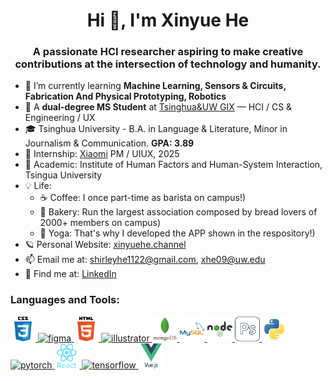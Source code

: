 <h1 align="center">Hi 👋, I'm Xinyue He</h1>
<h3 align="center">A passionate HCI researcher aspiring to make creative contributions at the intersection of technology and humanity.</h3>

- 🌱 I’m currently learning **Machine Learning, Sensors & Circuits, Fabrication And Physical Prototyping, Robotics**
- 🪪 A **dual-degree MS Student** at [Tsinghua&UW GIX](https://gix.tsinghua.edu.cn/en/) — HCI / CS & Engineering / UX  
- 🎓 Tsinghua University - B.A. in Language & Literature, Minor in Journalism & Communication. **GPA: 3.89**
- 🧸 Internship: [Xiaomi](https://www.mi.com/global/) PM / UIUX, 2025 
- 🧩 Academic: Institute of Human Factors and Human-System Interaction, Tsingua University
- 💡 Life:
  - ☕️ Coffee: I once part-time as barista on campus!)
  - 🍞 Bakery: Run the largest association composed by bread lovers of 2000+ members on campus)
  - 🧘 Yoga: That's why I developed the APP shown in the respository!)
- 🪐 Personal Website: [xinyuehe.channel](https://xinyuehe.channel/)
- 📫 Email me at: [shirleyhe1122@gmail.com](mailto:shirleyhe1122@gmail.com), [xhe09@uw.edu](mailto:xhe09@uw.edu)
- 🐾 Find me at: [LinkedIn](https://www.linkedin.com/in/xinyuehe1122)


<p align="left">
</p>

<h3 align="left">Languages and Tools:</h3>
<p align="left"> <a href="https://www.w3schools.com/css/" target="_blank" rel="noreferrer"> <img src="https://raw.githubusercontent.com/devicons/devicon/master/icons/css3/css3-original-wordmark.svg" alt="css3" width="40" height="40"/> </a> <a href="https://www.figma.com/" target="_blank" rel="noreferrer"> <img src="https://www.vectorlogo.zone/logos/figma/figma-icon.svg" alt="figma" width="40" height="40"/> </a> <a href="https://www.w3.org/html/" target="_blank" rel="noreferrer"> <img src="https://raw.githubusercontent.com/devicons/devicon/master/icons/html5/html5-original-wordmark.svg" alt="html5" width="40" height="40"/> </a> <a href="https://www.adobe.com/in/products/illustrator.html" target="_blank" rel="noreferrer"> <img src="https://www.vectorlogo.zone/logos/adobe_illustrator/adobe_illustrator-icon.svg" alt="illustrator" width="40" height="40"/> </a> <a href="https://www.mongodb.com/" target="_blank" rel="noreferrer"> <img src="https://raw.githubusercontent.com/devicons/devicon/master/icons/mongodb/mongodb-original-wordmark.svg" alt="mongodb" width="40" height="40"/> </a> <a href="https://www.mysql.com/" target="_blank" rel="noreferrer"> <img src="https://raw.githubusercontent.com/devicons/devicon/master/icons/mysql/mysql-original-wordmark.svg" alt="mysql" width="40" height="40"/> </a> <a href="https://nodejs.org" target="_blank" rel="noreferrer"> <img src="https://raw.githubusercontent.com/devicons/devicon/master/icons/nodejs/nodejs-original-wordmark.svg" alt="nodejs" width="40" height="40"/> </a> <a href="https://www.photoshop.com/en" target="_blank" rel="noreferrer"> <img src="https://raw.githubusercontent.com/devicons/devicon/master/icons/photoshop/photoshop-line.svg" alt="photoshop" width="40" height="40"/> </a> <a href="https://www.python.org" target="_blank" rel="noreferrer"> <img src="https://raw.githubusercontent.com/devicons/devicon/master/icons/python/python-original.svg" alt="python" width="40" height="40"/> </a> <a href="https://pytorch.org/" target="_blank" rel="noreferrer"> <img src="https://www.vectorlogo.zone/logos/pytorch/pytorch-icon.svg" alt="pytorch" width="40" height="40"/> </a> <a href="https://reactjs.org/" target="_blank" rel="noreferrer"> <img src="https://raw.githubusercontent.com/devicons/devicon/master/icons/react/react-original-wordmark.svg" alt="react" width="40" height="40"/> </a> <a href="https://www.tensorflow.org" target="_blank" rel="noreferrer"> <img src="https://www.vectorlogo.zone/logos/tensorflow/tensorflow-icon.svg" alt="tensorflow" width="40" height="40"/> </a> <a href="https://vuejs.org/" target="_blank" rel="noreferrer"> <img src="https://raw.githubusercontent.com/devicons/devicon/master/icons/vuejs/vuejs-original-wordmark.svg" alt="vuejs" width="40" height="40"/> </a> </p>

